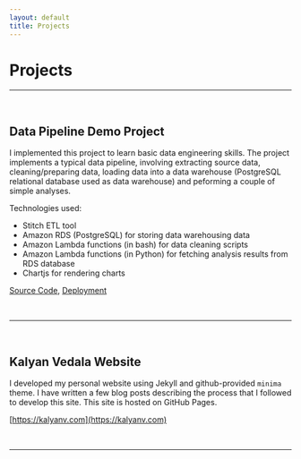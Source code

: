 ```yaml
---
layout: default
title: Projects
---
```

# Projects

---
&nbsp;

## Data Pipeline Demo Project

I implemented this project to learn basic data engineering skills.
The project implements a typical data pipeline, involving extracting
source data, cleaning/preparing data, loading data into a data warehouse
(PostgreSQL relational database used as data warehouse) and peforming
a couple of simple analyses.

Technologies used:
- Stitch ETL tool
- Amazon RDS (PostgreSQL) for storing data warehousing data
- Amazon Lambda functions (in bash) for data cleaning scripts
- Amazon Lambda functions (in Python)  for fetching analysis results from RDS database
- Chartjs for rendering charts

[Source Code](https://github.com/vedala/dataeng_wm), 
[Deployment](http://dataeng-walmart.s3-website-us-east-1.amazonaws.com/)

&nbsp;

---
&nbsp;

## Kalyan Vedala Website

I developed my personal website using Jekyll and github-provided
`minima` theme. I have written a few blog posts describing the process that
I followed to develop this site. This site is hosted on GitHub Pages.

[https://kalyanv.com](https://kalyanv.com)

&nbsp;

---
